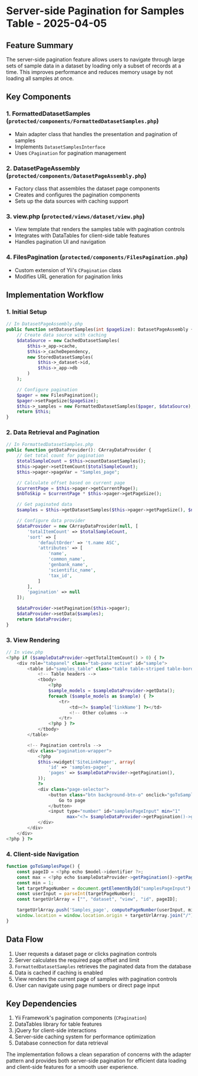 # Server-side Pagination for Samples Table - 2025-04-05

## Feature Summary
The server-side pagination feature allows users to navigate through large sets of sample data in a dataset by loading only a subset of records at a time. This improves performance and reduces memory usage by not loading all samples at once.

## Key Components

### 1. FormattedDatasetSamples (`protected/components/FormattedDatasetSamples.php`)
- Main adapter class that handles the presentation and pagination of samples
- Implements `DatasetSamplesInterface`
- Uses `CPagination` for pagination management

### 2. DatasetPageAssembly (`protected/components/DatasetPageAssembly.php`)
- Factory class that assembles the dataset page components
- Creates and configures the pagination components
- Sets up the data sources with caching support

### 3. view.php (`protected/views/dataset/view.php`)
- View template that renders the samples table with pagination controls
- Integrates with DataTables for client-side table features
- Handles pagination UI and navigation

### 4. FilesPagination (`protected/components/FilesPagination.php`)
- Custom extension of Yii's `CPagination` class
- Modifies URL generation for pagination links

## Implementation Workflow

### 1. Initial Setup
```php
// In DatasetPageAssembly.php
public function setDatasetSamples(int $pageSize): DatasetPageAssembly {
    // Create data source with caching
    $dataSource = new CachedDatasetSamples(
        $this->_app->cache,
        $this->_cacheDependency,
        new StoredDatasetSamples(
            $this->_dataset->id,
            $this->_app->db
        )
    );

    // Configure pagination
    $pager = new FilesPagination();
    $pager->setPageSize($pageSize);
    $this->_samples = new FormattedDatasetSamples($pager, $dataSource);
    return $this;
}
```

### 2. Data Retrieval and Pagination
```php
// In FormattedDatasetSamples.php
public function getDataProvider(): CArrayDataProvider {
    // Get total count for pagination
    $totalSampleCount = $this->countDatasetSamples();
    $this->pager->setItemCount($totalSampleCount);
    $this->pager->pageVar = "Samples_page";

    // Calculate offset based on current page
    $currentPage = $this->pager->getCurrentPage();
    $nbToSkip = $currentPage * $this->pager->getPageSize();

    // Get paginated data
    $samples = $this->getDatasetSamples($this->pager->getPageSize(), $nbToSkip);

    // Configure data provider
    $dataProvider = new CArrayDataProvider(null, [
        'totalItemCount' => $totalSampleCount,
        'sort' => [
            'defaultOrder' => 't.name ASC',
            'attributes' => [
                'name',
                'common_name',
                'genbank_name',
                'scientific_name',
                'tax_id',
            ]
        ],
        'pagination' => null
    ]);

    $dataProvider->setPagination($this->pager);
    $dataProvider->setData($samples);
    return $dataProvider;
}
```

### 3. View Rendering
```php
// In view.php
<?php if ($sampleDataProvider->getTotalItemCount() > 0) { ?>
    <div role="tabpanel" class="tab-pane active" id="sample">
        <table id="samples_table" class="table table-striped table-bordered">
            <!-- Table headers -->
            <tbody>
                <?php
                $sample_models = $sampleDataProvider->getData();
                foreach ($sample_models as $sample) { ?>
                    <tr>
                        <td><?= $sample['linkName'] ?></td>
                        <!-- Other columns -->
                    </tr>
                <?php } ?>
            </tbody>
        </table>

        <!-- Pagination controls -->
        <div class="pagination-wrapper">
            <?php
            $this->widget('SiteLinkPager', array(
                'id' => 'samples-pager',
                'pages' => $sampleDataProvider->getPagination(),
            ));
            ?>
            <div class="page-selector">
                <button class="btn background-btn-o" onclick="goToSamplesPage()">
                    Go to page
                </button>
                <input type="number" id="samplesPageInput" min="1"
                       max="<?= $sampleDataProvider->getPagination()->getPageCount() ?>">
            </div>
        </div>
    </div>
<?php } ?>
```

### 4. Client-side Navigation
```javascript
function goToSamplesPage() {
    const pageID = <?php echo $model->identifier ?>;
    const max = <?php echo $sampleDataProvider->getPagination()->getPageCount() ?>;
    const min = 1;
    let targetPageNumber = document.getElementById("samplesPageInput").value;
    const userInput = parseInt(targetPageNumber);
    const targetUrlArray = ["", "dataset", "view", "id", pageID];

    targetUrlArray.push('Samples_page', computePageNumber(userInput, min, max));
    window.location = window.location.origin + targetUrlArray.join("/");
}
```

## Data Flow
1. User requests a dataset page or clicks pagination controls
2. Server calculates the required page offset and limit
3. `FormattedDatasetSamples` retrieves the paginated data from the database
4. Data is cached if caching is enabled
5. View renders the current page of samples with pagination controls
6. User can navigate using page numbers or direct page input

## Key Dependencies
1. Yii Framework's pagination components (`CPagination`)
2. DataTables library for table features
3. jQuery for client-side interactions
4. Server-side caching system for performance optimization
5. Database connection for data retrieval

The implementation follows a clean separation of concerns with the adapter pattern and provides both server-side pagination for efficient data loading and client-side features for a smooth user experience.